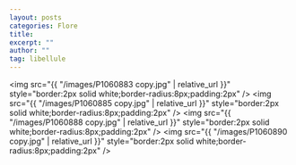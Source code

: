 ```yaml
---
layout: posts
categories: Flore
title: 
excerpt: ""
author: ""
tag: libellule
---
```

<img src="{{ "/images/P1060883 copy.jpg" | relative_url }}" style="border:2px solid white;border-radius:8px;padding:2px" />
<img src="{{ "/images/P1060885 copy.jpg" | relative_url }}" style="border:2px solid white;border-radius:8px;padding:2px" />
<img src="{{ "/images/P1060888 copy.jpg" | relative_url }}" style="border:2px solid white;border-radius:8px;padding:2px" />
<img src="{{ "/images/P1060890 copy.jpg" | relative_url }}" style="border:2px solid white;border-radius:8px;padding:2px" />